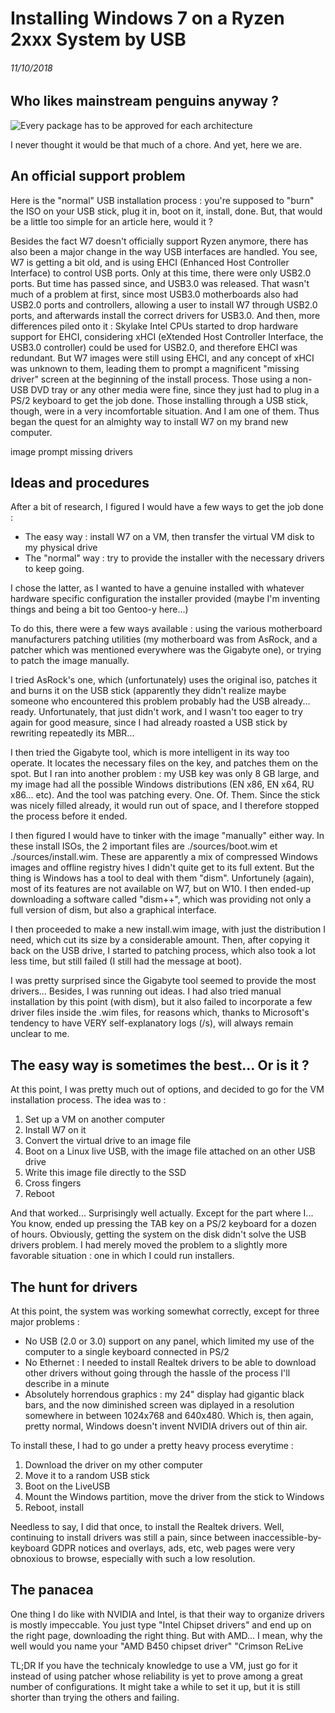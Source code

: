 # Installing Windows 7 on a Ryzen 2xxx System by USB
###### 11/10/2018


## Who likes mainstream penguins anyway ?


![Every package has to be approved for each architecture](https://epistam.github.io/IT/img/misc.gentooing_from_afar-1.PNG)


I never thought it would be that much of a chore. And yet, here we are. 

## An official support problem

Here is the "normal" USB installation process : you're supposed to "burn" the ISO on your USB stick, plug it in, boot on it, install, done. But, that would be a little too simple for an article here, would it ? 

Besides the fact W7 doesn't officially support Ryzen anymore, there has also been a major change in the way USB interfaces are handled. You see, W7 is getting a bit old, and is using EHCI (Enhanced Host Controller Interface) to control USB ports. Only at this time, there were only USB2.0 ports. But time has passed since, and USB3.0 was released. That wasn't much of a problem at first, since most USB3.0 motherboards also had USB2.0 ports and controllers, allowing a user to install W7 through USB2.0 ports, and afterwards install the correct drivers for USB3.0. And then, more differences piled onto it : Skylake Intel CPUs started to drop hardware support for EHCI, considering xHCI (eXtended Host Controller Interface, the USB3.0 controller) could be used for USB2.0, and therefore EHCI was redundant. But W7 images were still using EHCI, and any concept of xHCI was unknown to them, leading them to prompt a magnificent "missing driver" screen at the beginning of the install process. Those using a non-USB DVD tray or any other media were fine, since they just had to plug in a PS/2 keyboard to get the job done. Those installing through a USB stick, though, were in a very incomfortable situation. And I am one of them. Thus began the quest for an almighty way to install W7 on my brand new computer.

image prompt missing drivers

## Ideas and procedures

 After a bit of research, I figured I would have a few ways to get the job done : 
- The easy way : install W7 on a VM, then transfer the virtual VM disk to my physical drive
- The "normal" way : try to provide the installer with the necessary drivers to keep going. 

I chose the latter, as I wanted to have a genuine installed with whatever hardware specific configuration the installer provided (maybe I'm inventing things and being a bit too Gentoo-y here...)

To do this, there were a few ways available : using the various motherboard manufacturers patching utilities (my motherboard was from AsRock, and a patcher which was mentioned everywhere was the Gigabyte one), or trying to patch the image manually.

I tried AsRock's one, which (unfortunately) uses the original iso, patches it and burns it on the USB stick (apparently they didn't realize maybe someone who  encountered this problem probably had the USB already... ready. Unfortunately, that just didn't work, and I wasn't too eager to try again for good measure, since I had already roasted a USB stick by rewriting repeatedly its MBR... 

I then tried the Gigabyte tool, which is more intelligent in its way too operate. It locates the necessary files on the key, and patches them on the spot. But I ran into another problem : my USB key was only 8 GB large, and my image had all the possible Windows distributions (EN x86, EN x64, RU x86... etc). And the tool was patching every. One. Of. Them. Since the stick was nicely filled already, it would run out of space, and I therefore stopped the process before it ended. 

I then figured I would have to tinker with the image "manually" either way. In these install ISOs, the 2 important files are ./sources/boot.wim et ./sources/install.wim.
These are apparently a mix of compressed Windows images and offline registry hives I didn't quite get to its full extent. But the thing is Windows has a tool to deal with them "dism". Unfortunely (again), most of its features are not available on W7, but on W10. I then ended-up downloading a software called "dism++", which was providing not only a full version of dism, but also a graphical interface.

I then proceeded to make a new install.wim image, with just the distribution I need, which cut its size by a considerable amount. Then, after copying it back on the USB drive, I started to patching process, which also took a lot less time, but still failed (I still had the message at boot).

I was pretty surprised since the Gigabyte tool seemed to provide the most drivers... Besides, I was running out ideas. I had also tried manual installation by this point (with dism), but it also failed to incorporate a few driver files inside the .wim files, for reasons which, thanks to Microsoft's tendency to have VERY self-explanatory logs (/s), will always remain unclear to me.

## The easy way is sometimes the best... Or is it ? 

At this point, I was pretty much out of options, and decided to go for the VM installation process.
The idea was to : 
1. Set up a VM on another computer
2. Install W7 on it 
3. Convert the virtual drive to an image file
4. Boot on a Linux live USB, with the image file attached on an other USB drive 
5. Write this image file directly to the SSD
6. Cross fingers
7. Reboot

And that worked... Surprisingly well actually. Except for the part where I... You know, ended up pressing the TAB key on a PS/2 keyboard for a dozen of hours.
Obviously, getting the system on the disk didn't solve the USB drivers problem. I had merely moved the problem to a slightly more favorable situation : one in which I could run installers. 

## The hunt for drivers

At this point, the system was working somewhat correctly, except for three major problems :
- No USB (2.0 or 3.0) support on any panel, which limited my use of the computer to a single keyboard connected in PS/2
- No Ethernet : I needed to install Realtek drivers to be able to download other drivers without going through the hassle of the process I'll describe in a minute
- Absolutely horrendous graphics : my 24" display had gigantic black bars, and the now diminished screen was diplayed in a resolution somewhere in between 1024x768 and 640x480. Which is, then again, pretty normal, Windows doesn't invent NVIDIA drivers out of thin air. 

To install these, I had to go under a pretty heavy process everytime : 
1. Download the driver on my other computer
2. Move it to a random USB stick
3. Boot on the LiveUSB
4. Mount the Windows partition, move the driver from the stick to Windows
5. Reboot, install

Needless to say, I did that once, to install the Realtek drivers. Well, continuing to install drivers was still a pain, since between inaccessible-by-keyboard GDPR notices and overlays, ads, etc, web pages were very obnoxious to browse, especially with such a low resolution. 

## The panacea

One thing I do like with NVIDIA and Intel, is that their way to organize drivers is mostly impeccable. You just type "Intel Chipset drivers" and end up on the right page, downloading the right thing. But with AMD... I mean, why the well would you name your "AMD B450 chipset driver" "Crimson ReLive


TL;DR
If you have the technicaly knowledge to use a VM, just go for it instead of using patcher whose reliability is yet to prove among a great number of configurations. 
It might take a while to set it up, but it is still shorter than trying the others and failing. 
